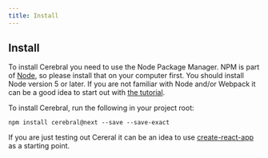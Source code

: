 ```yaml
---
title: Install
---
```


## Install

To install Cerebral you need to use the Node Package Manager. NPM is part of [Node](https://nodejs.org/en/), so please install that on your computer first. You should install Node version 5 or later. If you are not familiar with Node and/or Webpack it can be a good idea to start out with [the tutorial](../tutorial/01_introduction.html).

To install Cerebral, run the following in your project root:

`npm install cerebral@next --save --save-exact`

If you are just testing out Cereral it can be an idea to use [create-react-app](https://facebook.github.io/react/blog/2016/07/22/create-apps-with-no-configuration.html) as a starting point.
